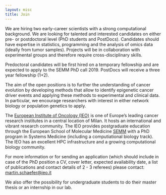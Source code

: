 ```yaml
---
layout: misc
title: Join
---
```



We are hiring two early-career scientists with a strong computational background. We are looking for talented and interested candidates on either pre- or postdoctoral level (PhD students and PostDocs). Candidates should have expertise in statistics, programming and the analysis of omics data (ideally from tumor samples). Projects will be in collaboration with experimental groups and therefore require cross-disciplinary skills. 

Predoctoral candidates will be first hired on a temporary fellowship and are expected to apply to the SEMM PhD call 2019. PostDocs will receive a three year fellowship (1+2).

The aim of the open positions is to further the understanding of cancer evolution by developing methods that allow to identify epigenetic cancer driver events and applying these methods to experimental and clinical data. In particular, we encourage researchers with interest in either network biology or population genetics to apply.

The [European Institute of Oncology (IEO)](http://www.ieo.it) is one of Europe’s leading cancer research institutes in a central location of Milan. It hosts an international and vibrant research community. The IEO provides postgraduate education through the European School of Molecular Medicine [SEMM](http://www.semm.it) with a PhD program in Systems Medicine (including a computiational biology track). The IEO has an excellent HPC infrastructure and a growing computational biology community.

For more information or for sending an application (which should include in case of the PhD position a CV, cover letter, expected availability date, a list of publications and contact details of 2 - 3 referees) please contact: martin.schaefer@ieo.it

We also offer the possibility for undergraduate students to do their master thesis or an internship in our lab.
